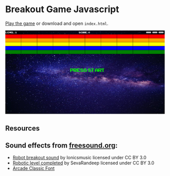 # Breakout Game Javascript

[Play the game](https://breakoutgam3.netlify.app/) or download and open `index.html`.

![breakout picture](assets/share-image-large.png)

## Resources

## Sound effects from [freesound.org](https://freesound.org):

-  [Robot breakout sound](https://freesound.org/people/Ionicsmusic/sounds/196843/) by Ionicsmusic licensed under CC BY 3.0
- [Robotic level completed](https://freesound.org/people/SevaRandeep/sounds/233033/) by SevaRandeep licensed under CC BY 3.0
- [Arcade Classic Font](https://www.1001fonts.com/arcadeclassic-font.html)